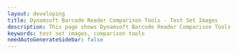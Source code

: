 ```yaml
---
layout: developing
title: Dynamsoft Barcode Reader Comparison Tools - Test Set Images
description: This page shows Dynamsoft Barcode Reader Comparison Tools - Test Set Images.
keywords: test set images, comparison tools
needAutoGenerateSidebar: false
---
```

